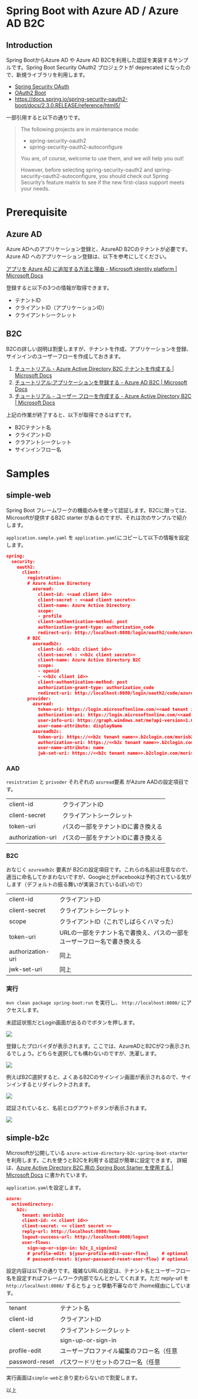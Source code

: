 # Spring Boot with Azure AD / Azure AD B2C

## Introduction

Spring BootからAzure AD や Azure AD B2Cを利用した認証を実装するサンプルです。Spring Boot Security OAuth2 プロジェクトが deprecated になったので、新規ライブラリを利用します。

* [Spring Security OAuth](https://spring.io/projects/spring-security-oauth)
* [OAuth2 Boot](https://docs.spring.io/spring-security-oauth2-boot/docs/2.3.0.RELEASE/reference/html5/)
* https://docs.spring.io/spring-security-oauth2-boot/docs/2.3.0.RELEASE/reference/html5/

一部引用すると以下の通りです。

> The following projects are in maintenance mode:
> 
> - spring-security-oauth2
> - spring-security-oauth2-autoconfigure
> 
> You are, of course, welcome to use them, and we will help you out!
>
> However, before selecting spring-security-oauth2 and spring-security-oauth2-autoconfigure, you should check out Spring Security’s feature matrix to see if the new first-class support meets your needs.

# Prerequisite

## Azure AD
Azure ADへのアプリケーション登録と、AzureAD B2Cのテナントが必要です。Azure AD へのアプリケーション登録は、以下を参考にしてください。

[アプリを Azure AD に追加する方法と理由 - Microsoft identity platform | Microsoft Docs](https://docs.microsoft.com/ja-jp/azure/active-directory/develop/active-directory-how-applications-are-added)


登録すると以下の3つの情報が取得できます。

+ テナントID
+ クライアントID（アプリケーションID）
+ クライアントシークレット

## B2C

B2Cの詳しい説明は割愛しますが、テナントを作成、アプリケーションを登録、サインインのユーザーフローを作成しておきます。

1. [チュートリアル - Azure Active Directory B2C テナントを作成する | Microsoft Docs](https://docs.microsoft.com/ja-jp/azure/active-directory-b2c/tutorial-create-tenant)
2. [チュートリアル:アプリケーションを登録する - Azure AD B2C | Microsoft Docs](https://docs.microsoft.com/ja-jp/azure/active-directory-b2c/tutorial-register-applications?tabs=app-reg-ga)
3. [チュートリアル - ユーザー フローを作成する - Azure Active Directory B2C | Microsoft Docs](https://docs.microsoft.com/ja-jp/azure/active-directory-b2c/tutorial-create-user-flows)

上記の作業が終了すると、以下が取得できるはずです。

+ B2Cテナント名
+ クライアントID
+ クラアントシークレット
+ サインインフロー名

# Samples

## simple-web

Spring Boot フレームワークの機能のみを使って認証します。B2Cに限っては、Microsoftが提供するB2C starter があるのですが、それは次のサンプルで紹介します。

`application.sample.yaml` を `application.yaml`にコピーして以下の情報を設定します。

```json
spring:
  security:
    oauth2:
      client:
        registration:
        # Azure Active Directory
          azuread:
            client-id: <<aad client id>>
            client-secret : <<aad client secret>>
            client-name: Azure Active Directory
            scope: 
            - profile
            client-authentication-method: post
            authorization-grant-type: authorization_code
            redirect-uri: http://localhost:8080/login/oauth2/code/azuread
        # B2C
          azureadb2c:
            client-id: <<b2c client id>>
            client-secret : <<b2c client secret>>
            client-name: Azure Active Directory B2C
            scope: 
            - openid
            - <<b2c client id>>
            client-authentication-method: post
            authorization-grant-type: authorization_code
            redirect-uri: http://localhost:8080/login/oauth2/code/azureadb2c
        provider:
          azuread:
            token-uri: https://login.microsoftonline.com/<<aad tenant id>>/oauth2/token
            authorization-uri: https://login.microsoftonline.com/<<aad tenant id>>/oauth2/authorize
            user-info-uri: https://graph.windows.net/me?api-version=1.6
            user-name-attribute: displayName
          azureadb2c:
            token-uri: https://<<b2c tenant name>>.b2clogin.com/morisb2c.onmicrosoft.com/<<user flow name>>n/oauth2/v2.0/token
            authorization-uri: https://<<b2c tenant name>>.b2clogin.com/morisb2c.onmicrosoft.com/<<user flow name>>/oauth2/v2.0/authorize
            user-name-attribute: name
            jwk-set-uri: https://<<b2c tenant name>>.b2clogin.com/morisb2c.onmicrosoft.com/<<user flow name>>/discovery/v2.0/keys
```

### AAD

`resistration` と `privoder` それぞれの `azuread`要素 がAzure AADの設定項目です。

|   |   |
|---|---|
|client-id | クライアントID  |
|client-secret | クライアントシークレット |
|token-uri   | パスの一部をテナントIDに書き換える  |
|authorization-uri   | パスの一部をテナントIDに書き換える |

### B2C

おなじく `azureadb2c` 要素が B2Cの設定項目です。これらの名前は任意なので、適当に命名してかまわないですが、GoogleとかFacebookは予約されている気がします（デフォルトの振る舞いが実装されているぽいので）

|   |   |
|---|---|
|client-id | クライアントID  |
|client-secret | クライアントシークレット |
|scope| クライアントID（これでしばらくハマった）|
|token-uri| URLの一部をテナント名で書換え、パスの一部をユーザーフロー名で書き換える|
|authorization-uri| 同上|
|jwk-set-uri| 同上|


### 実行

`mvn clean package spring-boot:run` を実行し、 `http://localhost:8080/` にアクセスします。

未認証状態だとLogin画面が出るのでボタンを押します。

![](Images/image-1.png)

登録したプロバイダが表示されます。ここでは、AzureADとB2Cが2つ表示されるでしょう。どちらを選択しても構わないのですが、洗濯します。

![](Images/image-2.png)

例えばB2C選択すると、よくあるB2Cのサインイン画面が表示されるので、サインインするとリダイレクトされます。

![](Images/image-3.png)

認証されていると、名前とログアウトボタンが表示されます。

![](Images/image-4.png)

## simple-b2c

Microsoftが公開している `azure-active-directory-b2c-spring-boot-starter` を利用します。これを使うとB2Cを利用する認証が簡単に設定できます。
詳細は、[Azure Active Directory B2C 用の Spring Boot Starter を使用する | Microsoft Docs](https://docs.microsoft.com/ja-jp/azure/developer/java/spring-framework/configure-spring-boot-starter-java-app-with-azure-active-directory-b2c-oidc) に書かれています。

`application.yaml`を設定します。

```json
azure:
  activedirectory:
    b2c:
      tenant: morisb2c
      client-id: << client id>>
      client-secret: << client secret >>
      reply-url: http://localhost:8080/home
      logout-success-url: http://localhost:8080/logout
      user-flows:
        sign-up-or-sign-in: b2c_1_signinv2
        # profile-edit: ${your-profile-edit-user-flow}     # optional
        # password-reset: ${your-password-reset-user-flow} # optional
```

設定内容は以下の通りです。複雑なURLの設定は、テナント名とユーザーフロー名を設定すればフレームワーク内部でなんとかしてくれます。ただ reply-url を `http://localhost:8080/` するとちょっと挙動不審なので /home経由にしています。

|   |   |
|---|---|
|tenant| テナント名 |
|client-id | クライアントID  |
|client-secret | クライアントシークレット |
||sign-up-or-sign-in|サインインユーザーフロー名 | 
|profile-edit|ユーザープロファイル編集のフロー名（任意|
|password-reset|パスワードリセットのフロー名（任意|

実行画面は`simple-web`と余り変わらないので割愛します。


以上